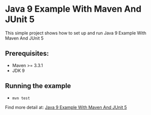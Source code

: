 # Java 9 Example With Maven And JUnit 5
This simple project shows how to set up and run Java 9 Example With Maven And JUnit 5


## Prerequisites:
* Maven >= 3.3.1
* JDK 9

## Running the example
* `mvn test`

Find more detail at: [Java 9 Example With Maven And JUnit 5](https://howtoprogram.xyz/2017/09/23/java-9-maven-junit-5-example/)
